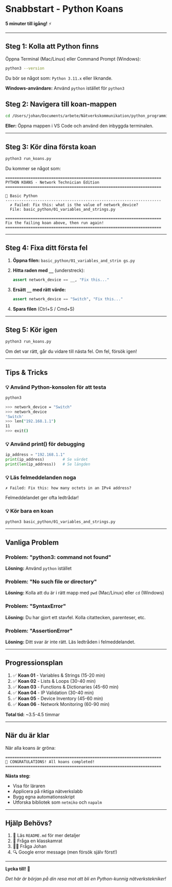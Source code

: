 # Snabbstart - Python Koans

**5 minuter till igång!** ⚡

---

## Steg 1: Kolla att Python finns

Öppna Terminal (Mac/Linux) eller Command Prompt (Windows):

```bash
python3 --version
```

Du bör se något som: `Python 3.11.x` eller liknande.

**Windows-användare:** Använd `python` istället för `python3`

## Steg 2: Navigera till koan-mappen

```bash
cd /Users/johan/Documents/arbete/Nätverkskommunikation/python_programming/koan
```

**Eller:** Öppna mappen i VS Code och använd den inbyggda terminalen.

---

## Steg 3: Kör dina första koan

```bash
python3 run_koans.py
```

Du kommer se något som:

```
====================================================================
PYTHON KOANS - Network Technician Edition
====================================================================

📁 Basic Python
--------------------------------------------------------------------
  ✗ Failed: Fix this: what is the value of network_device?
  File: basic_python/01_variables_and_strings.py

====================================================================
Fix the failing koan above, then run again!
====================================================================
```

---

## Steg 4: Fixa ditt första fel

1. **Öppna filen:** `basic_python/01_variables_and_strin
gs.py`

2. **Hitta raden med `__`** (understreck):
   ```python
   assert network_device == __, "Fix this..."
   ```

3. **Ersätt `__` med rätt värde:**
   ```python
   assert network_device == "Switch", "Fix this..."
   ```

4. **Spara filen** (Ctrl+S / Cmd+S)

---

## Steg 5: Kör igen

```bash
python3 run_koans.py
```

Om det var rätt, går du vidare till nästa fel. Om fel, försök igen!

---

## Tips & Tricks

### 💡 Använd Python-konsolen för att testa

```bash
python3

>>> network_device = "Switch"
>>> network_device
'Switch'
>>> len("192.168.1.1")
11
>>> exit()
```

### 💡 Använd print() för debugging

```python
ip_address = "192.168.1.1"
print(ip_address)        # Se värdet
print(len(ip_address))   # Se längden
```

### 💡 Läs felmeddelanden noga

```
✗ Failed: Fix this: how many octets in an IPv4 address?
```

Felmeddelandet ger ofta ledtrådar!

### 💡 Kör bara en koan

```bash
python3 basic_python/01_variables_and_strings.py
```

---

## Vanliga Problem

### Problem: "python3: command not found"
**Lösning:** Använd `python` istället

### Problem: "No such file or directory"
**Lösning:** Kolla att du är i rätt mapp med `pwd` (Mac/Linux) eller `cd` (Windows)

### Problem: "SyntaxError"
**Lösning:** Du har gjort ett stavfel. Kolla citattecken, parenteser, etc.

### Problem: "AssertionError"
**Lösning:** Ditt svar är inte rätt. Läs ledtråden i felmeddelandet.

---

## Progressionsplan

1. ✅ **Koan 01** - Variables & Strings (15-20 min)
2. ✅ **Koan 02** - Lists & Loops (30-40 min)
3. ✅ **Koan 03** - Functions & Dictionaries (45-60 min)
4. ✅ **Koan 04** - IP Validation (30-40 min)
5. ✅ **Koan 05** - Device Inventory (45-60 min)
6. ✅ **Koan 06** - Network Monitoring (60-90 min)

**Total tid:** ~3.5-4.5 timmar

---

## När du är klar

När alla koans är gröna:

```
====================================================================
🎉 CONGRATULATIONS! All koans completed!
====================================================================
```

**Nästa steg:**
- Visa för läraren
- Applicera på riktiga nätverkslabb
- Bygg egna automationsskript
- Utforska bibliotek som `netmiko` och `napalm`

---

## Hjälp Behövs?

1. 📖 Läs `README.md` för mer detaljer
2. 💬 Fråga en klasskamrat
3. 👨‍🏫 Fråga Johan
4. 🔍 Google error message (men försök själv först!)

---

**Lycka till!** 🚀

*Det här är början på din resa mot att bli en Python-kunnig nätverkstekniker!*
